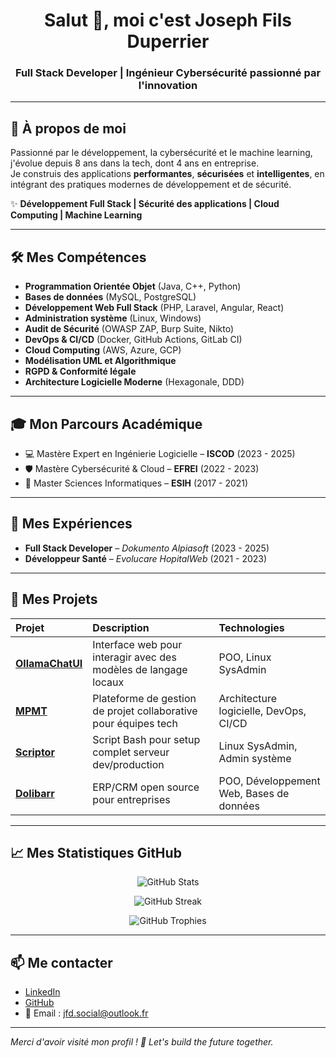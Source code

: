 <h1 align="center">Salut 👋, moi c'est Joseph Fils Duperrier</h1>
<h3 align="center">Full Stack Developer | Ingénieur Cybersécurité passionné par l'innovation</h3>

---

## 🧠 À propos de moi

Passionné par le développement, la cybersécurité et le machine learning, j'évolue depuis 8 ans dans la tech, dont 4 ans en entreprise.  
Je construis des applications **performantes**, **sécurisées** et **intelligentes**, en intégrant des pratiques modernes de développement et de sécurité.

✨ **Développement Full Stack | Sécurité des applications | Cloud Computing | Machine Learning**

---

## 🛠️ Mes Compétences

- **Programmation Orientée Objet** (Java, C++, Python)
- **Bases de données** (MySQL, PostgreSQL)
- **Développement Web Full Stack** (PHP, Laravel, Angular, React)
- **Administration système** (Linux, Windows)
- **Audit de Sécurité** (OWASP ZAP, Burp Suite, Nikto)
- **DevOps & CI/CD** (Docker, GitHub Actions, GitLab CI)
- **Cloud Computing** (AWS, Azure, GCP)
- **Modélisation UML et Algorithmique**
- **RGPD & Conformité légale**
- **Architecture Logicielle Moderne** (Hexagonale, DDD)

---

## 🎓 Mon Parcours Académique

- 💻 Mastère Expert en Ingénierie Logicielle – **ISCOD** (2023 - 2025)  
- 🛡️ Mastère Cybersécurité & Cloud – **EFREI** (2022 - 2023)  
- 🧠 Master Sciences Informatiques – **ESIH** (2017 - 2021)

---

## 💼 Mes Expériences

- **Full Stack Developer** – *Dokumento Alpiasoft* (2023 - 2025)
- **Développeur Santé** – *Evolucare HopitalWeb* (2021 - 2023)

---

## 🚀 Mes Projets

| Projet | Description | Technologies |
| :--- | :--- | :--- |
| [**OllamaChatUI**](https://github.com/Dupy007/ollamachatui) | Interface web pour interagir avec des modèles de langage locaux | POO, Linux SysAdmin |
| [**MPMT**](https://github.com/Dupy007/MPMT) | Plateforme de gestion de projet collaborative pour équipes tech | Architecture logicielle, DevOps, CI/CD |
| [**Scriptor**](https://github.com/Dupy007/scriptor) | Script Bash pour setup complet serveur dev/production | Linux SysAdmin, Admin système |
| [**Dolibarr**](https://github.com/Dupy007/dolibarr) | ERP/CRM open source pour entreprises | POO, Développement Web, Bases de données |

---

## 📈 Mes Statistiques GitHub

<p align="center">
  <img src="https://github-readme-stats.vercel.app/api?username=Dupy007&show_icons=true&theme=radical" alt="GitHub Stats" />
</p>

<p align="center">
  <img src="https://github-readme-streak-stats.herokuapp.com/?user=Dupy007&theme=radical" alt="GitHub Streak" />
</p>

<p align="center">
  <img src="https://github-profile-trophy.vercel.app/?username=Dupy007&theme=darkhub&margin-w=10&no-frame=true" alt="GitHub Trophies" />
</p>

---

## 📫 Me contacter

- [LinkedIn](https://www.linkedin.com/in/jfd-1b87951b4/)
- [GitHub](https://github.com/Dupy007)
- 📧 Email : [jfd.social@outlook.fr](mailto:jfd.social@outlook.fr)

---

*Merci d'avoir visité mon profil ! 🚀 Let's build the future together.*
